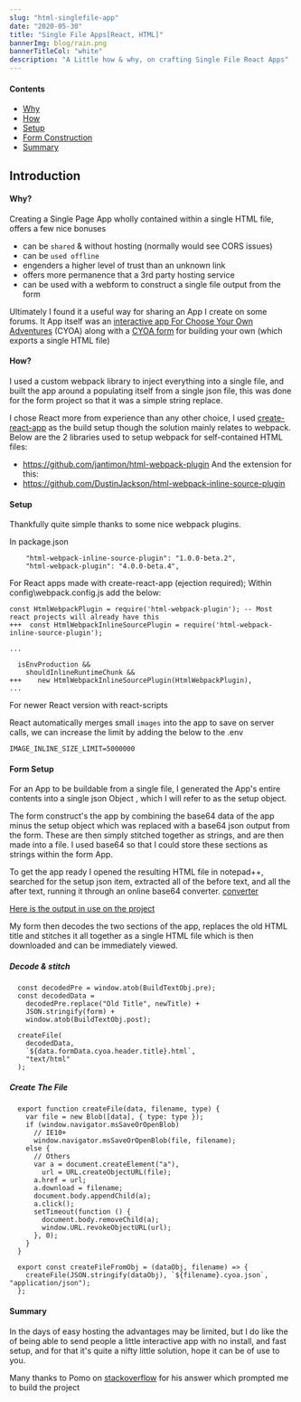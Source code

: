 ```yaml
---
slug: "html-singlefile-app"
date: "2020-05-30"
title: "Single File Apps[React, HTML]"
bannerImg: blog/rain.png
bannerTitleCol: "white"
description: "A Little how & why, on crafting Single File React Apps"
---
```


#### Contents

- [Why](#why)
- [How](#how)
- [Setup](#setup)
- [Form Construction](#Form-Construction)
- [Summary](#Summary)

## Introduction

#### Why?

Creating a Single Page App wholly contained within a single HTML file, offers a few nice bonuses

- can be `shared` & without hosting (normally would see CORS issues)
- can be `used offline`
- engenders a higher level of trust than an unknown link
- offers more permanence that a 3rd party hosting service
- can be used with a webform to construct a single file output from the form

Ultimately I found it a useful way for sharing an App I create on some forums. It App itself was an [interactive app For Choose Your Own Adventures](https://github.com/aronedwards91/CYOA-Viewer) (CYOA) along with a [CYOA form](https://github.com/aronedwards91/CYOA-Form/releases) for building your own (which exports a single HTML file)

#### How?

I used a custom webpack library to inject everything into a single file, and built the app around a populating itself from a single json file, this was done for the form project so that it was a simple string replace.

I chose React more from experience than any other choice, I used [create-react-app](https://github.com/facebook/create-react-app) as the build setup though the solution mainly relates to webpack. Below are the 2 libraries used to setup webpack for self-contained HTML files:

- https://github.com/jantimon/html-webpack-plugin
  And the extension for this:
- https://github.com/DustinJackson/html-webpack-inline-source-plugin

#### Setup

Thankfully quite simple thanks to some nice webpack plugins.

In package.json

```
    "html-webpack-inline-source-plugin": "1.0.0-beta.2",
    "html-webpack-plugin": "4.0.0-beta.4",
```

For React apps made with create-react-app (ejection required); Within config\webpack.config.js add the below:

```
const HtmlWebpackPlugin = require('html-webpack-plugin'); -- Most react projects will already have this
+++  const HtmlWebpackInlineSourcePlugin = require('html-webpack-inline-source-plugin');

...

  isEnvProduction &&
    shouldInlineRuntimeChunk &&
+++    new HtmlWebpackInlineSourcePlugin(HtmlWebpackPlugin),
...
```

For newer React version with react-scripts

React automatically merges small `images` into the app to save on server calls, we can increase the limit by adding the below to the .env

`IMAGE_INLINE_SIZE_LIMIT=5000000`

#### Form Setup

For an App to be buildable from a single file, I generated the App's entire contents into a single json Object , which I will refer to as the setup object.

The form construct's the app by combining the base64 data of the app minus the setup object which was replaced with a base64 json output from the form. These are then simply stitched together as strings, and are then made into a file. I used base64 so that I could store these sections as strings within the form App.

To get the app ready I opened the resulting HTML file in notepad++, searched for the setup json item, extracted all of the before text, and all the after text, running it through an online base64 converter. [converter](https://base64.guru/converter)

[Here is the output in use on the project](https://github.com/aronedwards91/CYOA-Form/blob/master/src/filebreakdown/index.js)

My form then decodes the two sections of the app, replaces the old HTML title and stitches it all together as a single HTML file which is then downloaded and can be immediately viewed.

##### Decode & stitch
```
  const decodedPre = window.atob(BuildTextObj.pre);
  const decodedData =
    decodedPre.replace("Old Title", newTitle) +
    JSON.stringify(form) +
    window.atob(BuildTextObj.post);

  createFile(
    decodedData,
    `${data.formData.cyoa.header.title}.html`,
    "text/html"
  );
```

##### Create The File
```
  export function createFile(data, filename, type) {
    var file = new Blob([data], { type: type });
    if (window.navigator.msSaveOrOpenBlob)
      // IE10+
      window.navigator.msSaveOrOpenBlob(file, filename);
    else {
      // Others
      var a = document.createElement("a"),
        url = URL.createObjectURL(file);
      a.href = url;
      a.download = filename;
      document.body.appendChild(a);
      a.click();
      setTimeout(function () {
        document.body.removeChild(a);
        window.URL.revokeObjectURL(url);
      }, 0);
    }
  }

  export const createFileFromObj = (dataObj, filename) => {
    createFile(JSON.stringify(dataObj), `${filename}.cyoa.json`, "application/json");
  };
```

#### Summary

In the days of easy hosting the advantages may be limited, but I do like the of being able to send people a little interactive app with no install, and fast setup, and for that it's quite a nifty little solution, hope it can be of use to you.

Many thanks to Pomo on [stackoverflow](https://stackoverflow.com/questions/51949719/is-there-a-way-to-build-a-react-app-in-a-single-html-file) for his answer which prompted me to build the project
